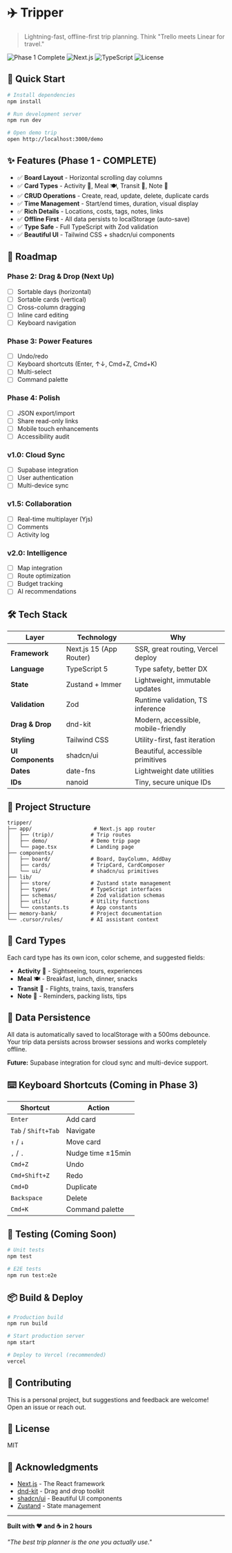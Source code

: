 # ✈️ Tripper

> Lightning-fast, offline-first trip planning. Think "Trello meets Linear for travel."

![Phase 1 Complete](https://img.shields.io/badge/Phase%201-Complete-brightgreen)
![Next.js](https://img.shields.io/badge/Next.js-15-black)
![TypeScript](https://img.shields.io/badge/TypeScript-5-blue)
![License](https://img.shields.io/badge/License-MIT-yellow)

## 🚀 Quick Start

```bash
# Install dependencies
npm install

# Run development server
npm run dev

# Open demo trip
open http://localhost:3000/demo
```

## ✨ Features (Phase 1 - COMPLETE)

- ✅ **Board Layout** - Horizontal scrolling day columns
- ✅ **Card Types** - Activity 🎯, Meal 🍽️, Transit 🚗, Note 📝
- ✅ **CRUD Operations** - Create, read, update, delete, duplicate cards
- ✅ **Time Management** - Start/end times, duration, visual display
- ✅ **Rich Details** - Locations, costs, tags, notes, links
- ✅ **Offline First** - All data persists to localStorage (auto-save)
- ✅ **Type Safe** - Full TypeScript with Zod validation
- ✅ **Beautiful UI** - Tailwind CSS + shadcn/ui components

## 🎯 Roadmap

### Phase 2: Drag & Drop (Next Up)
- [ ] Sortable days (horizontal)
- [ ] Sortable cards (vertical)
- [ ] Cross-column dragging
- [ ] Inline card editing
- [ ] Keyboard navigation

### Phase 3: Power Features
- [ ] Undo/redo
- [ ] Keyboard shortcuts (Enter, ↑↓, Cmd+Z, Cmd+K)
- [ ] Multi-select
- [ ] Command palette

### Phase 4: Polish
- [ ] JSON export/import
- [ ] Share read-only links
- [ ] Mobile touch enhancements
- [ ] Accessibility audit

### v1.0: Cloud Sync
- [ ] Supabase integration
- [ ] User authentication
- [ ] Multi-device sync

### v1.5: Collaboration
- [ ] Real-time multiplayer (Yjs)
- [ ] Comments
- [ ] Activity log

### v2.0: Intelligence
- [ ] Map integration
- [ ] Route optimization
- [ ] Budget tracking
- [ ] AI recommendations

## 🛠 Tech Stack

| Layer | Technology | Why |
|-------|-----------|-----|
| **Framework** | Next.js 15 (App Router) | SSR, great routing, Vercel deploy |
| **Language** | TypeScript 5 | Type safety, better DX |
| **State** | Zustand + Immer | Lightweight, immutable updates |
| **Validation** | Zod | Runtime validation, TS inference |
| **Drag & Drop** | dnd-kit | Modern, accessible, mobile-friendly |
| **Styling** | Tailwind CSS | Utility-first, fast iteration |
| **UI Components** | shadcn/ui | Beautiful, accessible primitives |
| **Dates** | date-fns | Lightweight date utilities |
| **IDs** | nanoid | Tiny, secure unique IDs |

## 📁 Project Structure

```
tripper/
├── app/                    # Next.js app router
│   ├── (trip)/            # Trip routes
│   ├── demo/              # Demo trip page
│   └── page.tsx           # Landing page
├── components/
│   ├── board/             # Board, DayColumn, AddDay
│   ├── cards/             # TripCard, CardComposer
│   └── ui/                # shadcn/ui primitives
├── lib/
│   ├── store/             # Zustand state management
│   ├── types/             # TypeScript interfaces
│   ├── schemas/           # Zod validation schemas
│   ├── utils/             # Utility functions
│   └── constants.ts       # App constants
├── memory-bank/           # Project documentation
└── .cursor/rules/         # AI assistant context
```

## 🎨 Card Types

Each card type has its own icon, color scheme, and suggested fields:

- **Activity** 🎯 - Sightseeing, tours, experiences
- **Meal** 🍽️ - Breakfast, lunch, dinner, snacks
- **Transit** 🚗 - Flights, trains, taxis, transfers
- **Note** 📝 - Reminders, packing lists, tips

## 💾 Data Persistence

All data is automatically saved to localStorage with a 500ms debounce. Your trip data persists across browser sessions and works completely offline.

**Future:** Supabase integration for cloud sync and multi-device support.

## ⌨️ Keyboard Shortcuts (Coming in Phase 3)

| Shortcut | Action |
|----------|--------|
| `Enter` | Add card |
| `Tab` / `Shift+Tab` | Navigate |
| `↑` / `↓` | Move card |
| `,` / `.` | Nudge time ±15min |
| `Cmd+Z` | Undo |
| `Cmd+Shift+Z` | Redo |
| `Cmd+D` | Duplicate |
| `Backspace` | Delete |
| `Cmd+K` | Command palette |

## 🧪 Testing (Coming Soon)

```bash
# Unit tests
npm test

# E2E tests
npm run test:e2e
```

## 📦 Build & Deploy

```bash
# Production build
npm run build

# Start production server
npm start

# Deploy to Vercel (recommended)
vercel
```

## 🤝 Contributing

This is a personal project, but suggestions and feedback are welcome! Open an issue or reach out.

## 📄 License

MIT

## 🙏 Acknowledgments

- [Next.js](https://nextjs.org/) - The React framework
- [dnd-kit](https://dndkit.com/) - Drag and drop toolkit
- [shadcn/ui](https://ui.shadcn.com/) - Beautiful UI components
- [Zustand](https://github.com/pmndrs/zustand) - State management

---

**Built with ❤️ and ☕ in 2 hours**

*"The best trip planner is the one you actually use."*
